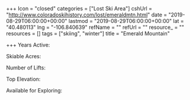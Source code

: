 +++
Icon = "closed"
categories = ["Lost Ski Area"]
cshUrl = "http://www.coloradoskihistory.com/lost/emeraldmtn.html"
date = "2019-08-29T06:00:00+00:00"
lastmod = "2019-08-29T06:00:00+00:00"
lat = "40.480113"
lng = "-106.840639"
refName = ""
refUrl = ""
resource_ = ""
resources = []
tags = ["skiing", "winter"]
title = "Emerald Mountain"

+++
Years Active:

Skiable Acres:

Number of Lifts:

Top Elevation:

Available for Exploring: